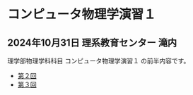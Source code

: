 # コンピュータ物理学演習１

2024年10月31日 理系教育センター 滝内
---

理学部物理学科科目 コンピュータ物理学演習１ の前半内容です。

- [第２回](./2024CPE01-01)
- [第３回](./2024CPE01-02)

